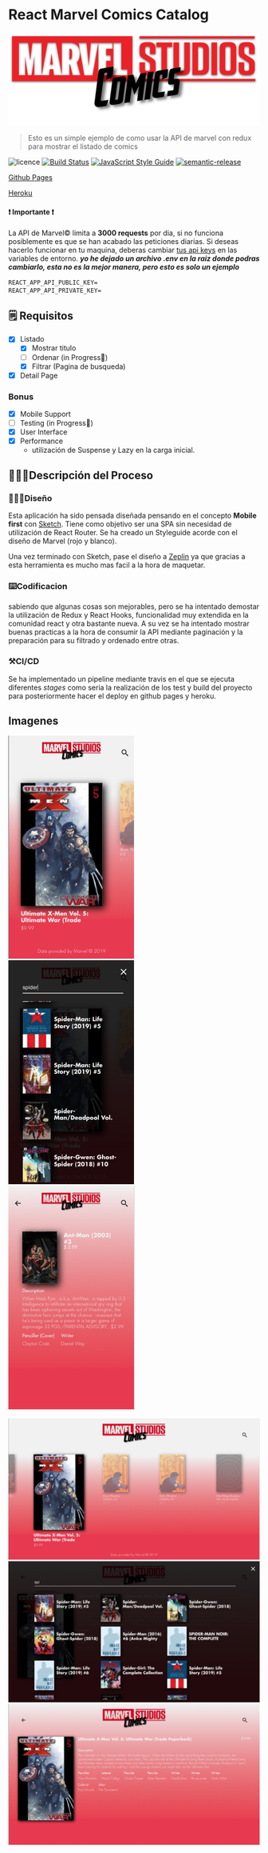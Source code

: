 # React Marvel Comics Catalog
![ReactMarvel](./src/assets/images/logo.png)

> Esto es un simple ejemplo de como usar la API de marvel con redux para mostrar el listado de comics

![licence](https://img.shields.io/badge/licence-MIT-blue.svg?style=flat)
[![Build Status](https://travis-ci.org/kappys1/react-marvel-comics.svg?branch=master)](https://travis-ci.org/kappys1/react-marvel-comics)
[![JavaScript Style Guide](https://img.shields.io/badge/code_style-standard-brightgreen.svg)](https://standardjs.com)
[![semantic-release](https://img.shields.io/badge/%20%20%F0%9F%93%A6%F0%9F%9A%80-semantic--release-e10079.svg)](https://github.com/semantic-release/semantic-release)


[Github Pages](https://kappys1.github.io/react-marvel-comics/)

[Heroku](https://react-marvel-comic.herokuapp.com/)


#### ❗ Importante ❗

La API de Marvel© limita a **3000 requests** por dia, si no funciona posiblemente es que se han acabado las peticiones diarias. Si deseas hacerlo funcionar en tu maquina, deberas cambiar [tus api keys](https://developer.marvel.com/documentation/getting_started) en las variables de entorno.
***yo he dejado un archivo .env en la raiz donde podras cambiarlo, esta no es la mejor manera, pero esto es solo un ejemplo***
```
REACT_APP_API_PUBLIC_KEY=
REACT_APP_API_PRIVATE_KEY=
```

## 🗒️ Requisitos

- [x] Listado
  - [x] Mostrar titulo
  - [ ] Ordenar (in Progress🔄)
  - [x] Filtrar (Pagina de busqueda)
- [x] Detail Page

### Bonus

- [x] Mobile Support
- [ ] Testing (in Progress🔄)
- [x] User Interface
- [x] Performance
  - utilización de Suspense y Lazy en la carga inicial.

## 👨🏻‍💻Descripción del Proceso

### 👨🏻‍🎨Diseño

Esta aplicación ha sido pensada diseñada pensando en el concepto **Mobile first** con [Sketch](https://github.com/kappys1/react-marvel-comics/docs/sketch). Tiene como objetivo ser una SPA sin necesidad de utilización de React Router.
Se ha creado un Styleguide acorde con el diseño de Marvel (rojo y blanco).

Una vez terminado con Sketch, pase el diseño a [Zeplin](https://zeplin.io/) ya que gracias a esta herramienta es mucho mas facil a la hora de maquetar.


### ⌨️Codificacion

sabiendo que algunas cosas son mejorables, pero se ha intentado demostar la utilización de Redux y React Hooks, funcionalidad muy extendida en la comunidad react y otra bastante nueva.
A su vez se ha intentado mostrar buenas practicas a la hora de consumir la API mediante paginación y la preparación para su filtrado y ordenado entre otras.

### ⚒️CI/CD

Se ha implementado un pipeline mediante travis en el que se ejecuta diferentes *stages* como seria la realización de los test y build del proyecto para posteriormente hacer el deploy en github pages y heroku.


## Imagenes

![mobile home](./docs/images/mobile_home.png)
![mobile search](./docs/images/mobile_search.png)
![mobile detail](./docs/images/mobile_detail.png)

![desktop home](./docs/images/desktop_home.png)
![desktop search](./docs/images/desktop_search.png)
![desktop detail](./docs/images/desktop_detail.png)
